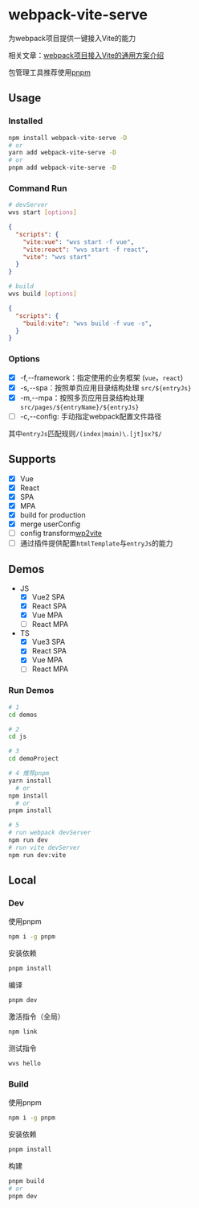 # webpack-vite-serve
为webpack项目提供一键接入Vite的能力

相关文章：[webpack项目接入Vite的通用方案介绍](https://sugarat.top/technology/learn/webapck2vite.html)

包管理工具推荐使用[pnpm](https://pnpm.io/)
## Usage
### Installed
```sh
npm install webpack-vite-serve -D
# or
yarn add webpack-vite-serve -D
# or
pnpm add webpack-vite-serve -D
```

### Command Run
```sh
# devServer
wvs start [options]
```

```json
{
  "scripts": {
    "vite:vue": "wvs start -f vue",
    "vite:react": "wvs start -f react",
    "vite": "wvs start"
  }
}
```

```sh
# build
wvs build [options]
```
```json
{
  "scripts": {
    "build:vite": "wvs build -f vue -s",
  }
}
```
### Options
* [x] -f,--framework：指定使用的业务框架 (`vue`，`react`)
* [x] -s,--spa：按照单页应用目录结构处理 `src/${entryJs}`
* [x] -m,--mpa：按照多页应用目录结构处理 `src/pages/${entryName}/${entryJs}`
* [ ] -c,--config: 手动指定webpack配置文件路径

其中`entryJs`匹配规则`/(index|main)\.[jt]sx?$/`
## Supports
* [x] Vue
* [x] React
* [x] SPA
* [x] MPA
* [x] build for production
* [x] merge userConfig
* [ ] config transform[wp2vite](https://github.com/tnfe/wp2vite)
* [ ] 通过插件提供配置`htmlTemplate`与`entryJs`的能力

## Demos
* JS
  * [x] Vue2 SPA
  * [x] React SPA
  * [x] Vue MPA
  * [ ] React MPA
* TS
  * [x] Vue3 SPA
  * [x] React SPA
  * [x] Vue MPA
  * [ ] React MPA

### Run Demos

```sh
# 1
cd demos

# 2
cd js

# 3
cd demoProject

# 4 推荐pnpm
yarn install
  # or
npm install
  # or 
pnpm install

# 5
# run webpack devServer
npm run dev
# run vite devServer
npm run dev:vite
```

## Local
### Dev
使用pnpm
```sh
npm i -g pnpm
```

安装依赖
```sh
pnpm install
```

编译
```sh
pnpm dev
```

激活指令（全局）
```sh
npm link
```

测试指令
```sh
wvs hello
```

### Build

使用pnpm
```sh
npm i -g pnpm
```

安装依赖
```sh
pnpm install
```

构建
```sh
pnpm build
# or
pnpm dev
```
